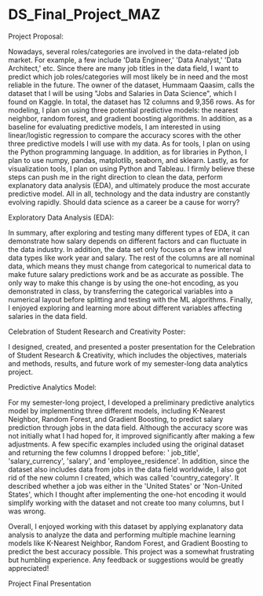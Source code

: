 # DS_Final_Project_MAZ
Project Proposal: 

Nowadays, several roles/categories are involved in the data-related job market. For example, a few include 'Data Engineer,' 'Data Analyst,' 'Data Architect,' etc. Since there are many job titles in the data field, I want to predict which job roles/categories will most likely be in need and the most reliable in the future. The owner of the dataset, Hummaam Qaasim, calls the dataset that I will be using "Jobs and Salaries in Data Science", which I found on Kaggle. In total, the dataset has 12 columns and 9,356 rows. As for modeling, I plan on using three potential predictive models: the nearest neighbor, random forest, and gradient boosting algorithms. In addition, as a baseline for evaluating predictive models, I am interested in using linear/logistic regression to compare the accuracy scores with the other three predictive models I will use with my data. As for tools, I plan on using the Python programming language. In addition, as for libraries in Python, I plan to use numpy, pandas, matplotlib, seaborn, and sklearn. Lastly, as for visualization tools, I plan on using Python and Tableau. I firmly believe these steps can push me in the right direction to clean the data, perform explanatory data analysis (EDA), and ultimately produce the most accurate predictive model. All in all, technology and the data industry are constantly evolving rapidly. Should data science as a career be a cause for worry?

Exploratory Data Analysis (EDA):

In summary, after exploring and testing many different types of EDA, it can demonstrate how salary depends on different factors and can fluctuate in the data industry. In addition, the data set only focuses on a few interval data types like work year and salary. The rest of the columns are all nominal data, which means they must change from categorical to numerical data to make future salary predictions work and be as accurate as possible. The only way to make this change is by using the one-hot encoding, as you demonstrated in class, by transferring the categorical variables into a numerical layout before splitting and testing with the ML algorithms. Finally, I enjoyed exploring and learning more about different variables affecting salaries in the data field. 

Celebration of Student Research and Creativity Poster:

I designed, created, and presented a poster presentation for the Celebration of Student Research & Creativity, which includes the objectives, materials and methods, results, and future work of my semester-long data analytics project.

Predictive Analytics Model:

For my semester-long project, I developed a preliminary predictive analytics model by implementing three different models, including K-Nearest Neighbor, Random Forest, and Gradient Boosting, to predict salary prediction through jobs in the data field. Although the accuracy score was not initially what I had hoped for, it improved significantly after making a few adjustments. A few specific examples included using the original dataset and returning the few columns I dropped before: ' job_title', 'salary_currency', 'salary', and 'employee_residence'. In addition, since the dataset also includes data from jobs in the data field worldwide, I also got rid of the new column I created, which was called 'country_category'. It described whether a job was either in the 'United States' or 'Non-United States', which I thought after implementing the one-hot encoding it would simplify working with the dataset and not create too many columns, but I was wrong.

Overall, I enjoyed working with this dataset by applying explanatory data analysis to analyze the data and performing multiple machine learning models like K-Nearest Neighbor, Random Forest, and Gradient Boosting to predict the best accuracy possible. This project was a somewhat frustrating but humbling experience. Any feedback or suggestions would be greatly appreciated! 

Project Final Presentation

